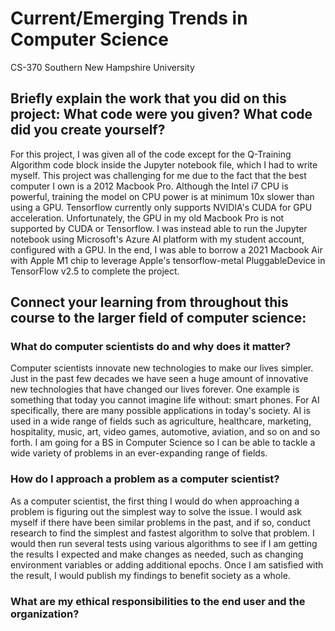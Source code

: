 # Current/Emerging Trends in Computer Science
CS-370 Southern New Hampshire University

## Briefly explain the work that you did on this project: What code were you given? What code did you create yourself?
For this project, I was given all of the code except for the Q-Training Algorithm code block inside the Jupyter notebook file, which I had to write myself. This project was challenging for me due to the fact that the best computer I own is a 2012 Macbook Pro. Although the Intel i7 CPU is powerful, training the model on CPU power is at minimum 10x slower than using a GPU. Tensorflow currently only supports NVIDIA's CUDA for GPU acceleration. Unfortunately, the GPU in my old Macbook Pro is not supported by CUDA or Tensorflow. I was instead able to run the Jupyter notebook using Microsoft's Azure AI platform with my student account, configured with a GPU. In the end, I was able to borrow a 2021 Macbook Air with Apple M1 chip to leverage Apple's tensorflow-metal PluggableDevice in TensorFlow v2.5 to complete the project.
## Connect your learning from throughout this course to the larger field of computer science:
### What do computer scientists do and why does it matter?
Computer scientists innovate new technologies to make our lives simpler. Just in the past few decades we have seen a huge amount of innovative new technologies that have changed our lives forever. One example is something that today you cannot imagine life without: smart phones. For AI specifically, there are many possible applications in today's society. AI is used in a wide range of fields such as agriculture, healthcare, marketing, hospitality, music, art, video games, automotive, aviation, and so on and so forth. I am going for a BS in Computer Science so I can be able to tackle a wide variety of problems in an ever-expanding range of fields.
### How do I approach a problem as a computer scientist?
As a computer scientist, the first thing I would do when approaching a problem is figuring out the simplest way to solve the issue. I would ask myself if there have been similar problems in the past, and if so, conduct research to find the simplest and fastest algorithm to solve that problem. I would then run several tests using various algorithms to see if I am getting the results I expected and make changes as needed, such as changing environment variables or adding additional epochs. Once I am satisfied with the result, I would publish my findings to benefit society as a whole.
### What are my ethical responsibilities to the end user and the organization?

